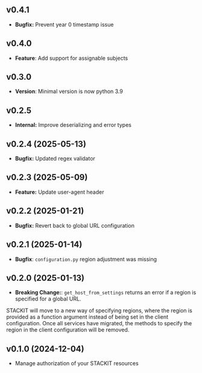 ## v0.4.1
- **Bugfix:** Prevent year 0 timestamp issue

## v0.4.0
- **Feature**: Add support for assignable subjects 

## v0.3.0
- **Version**: Minimal version is now python 3.9

## v0.2.5
- **Internal:** Improve deserializing and error types

## v0.2.4 (2025-05-13)
- **Bugfix:** Updated regex validator

## v0.2.3 (2025-05-09)
- **Feature:** Update user-agent header

## v0.2.2 (2025-01-21)
- **Bugfix:** Revert back to global URL configuration

## v0.2.1 (2025-01-14)
- **Bugfix**: `configuration.py` region adjustment was missing

## v0.2.0 (2025-01-13)
- **Breaking Change:**: `get_host_from_settings` returns an error if a region is specified for a global URL.

STACKIT will move to a new way of specifying regions, where the region is provided as a function argument instead of being set in the client configuration. Once all services have migrated, the methods to specify the region in the client configuration will be removed.

## v0.1.0 (2024-12-04)
- Manage authorization of your STACKIT resources

